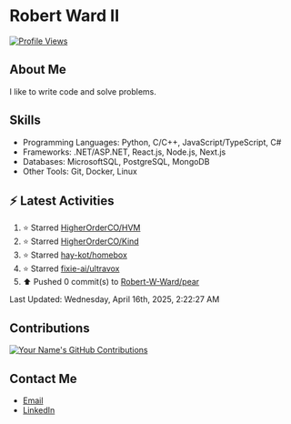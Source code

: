 
# Robert Ward II

[![Profile Views](https://komarev.com/ghpvc/?username=Robert-W-Ward)](https://github.com/Robert-W-Ward)

## About Me
I like to write code and solve problems.

## Skills
- Programming Languages: Python, C/C++, JavaScript/TypeScript, C#
- Frameworks: .NET/ASP.NET, React.js, Node.js, Next.js
- Databases: MicrosoftSQL, PostgreSQL, MongoDB
- Other Tools: Git, Docker, Linux

## :zap: Latest Activities
<!--RECENT_ACTIVITY:start-->
1. ⭐ Starred [HigherOrderCO/HVM](https://github.com/HigherOrderCO/HVM)
2. ⭐ Starred [HigherOrderCO/Kind](https://github.com/HigherOrderCO/Kind)
3. ⭐ Starred [hay-kot/homebox](https://github.com/hay-kot/homebox)
4. ⭐ Starred [fixie-ai/ultravox](https://github.com/fixie-ai/ultravox)
5. ⬆️ Pushed 0 commit(s) to [Robert-W-Ward/pear](https://github.com/Robert-W-Ward/pear)
<!--RECENT_ACTIVITY:end-->

<!--RECENT_ACTIVITY:last_update-->
Last Updated: Wednesday, April 16th, 2025, 2:22:27 AM
<!--RECENT_ACTIVITY:last_update_end-->

<!--END_SECTIN:activity-->
## Contributions
[![Your Name's GitHub Contributions](https://github-readme-streak-stats.herokuapp.com/?user=Robert-W-Ward&theme=radical)](https://github.com/your-username)

## Contact Me
- [Email](mailto:robertwesleyward2019@gmail.com)
- [LinkedIn](https://linkedin.com/in/https://www.linkedin.com/in/robert-ward-ii/)
